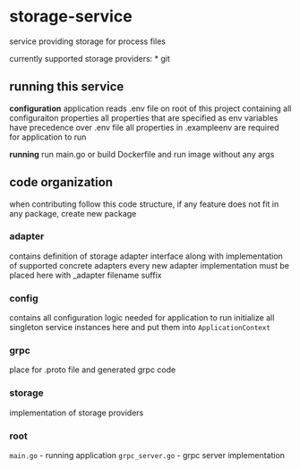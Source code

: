# storage-service

service providing storage for process files

currently supported storage providers:
    * git

## running this service


**configuration**
application reads .env file on root of this project containing all configuraiton properties
all properties that are specified as env variables have precedence over .env file
all properties in .exampleenv are required for application to run

**running**
run main.go or build Dockerfile and run image without any args


## code organization

when contributing follow this code structure, if any feature does not fit in any package, create new package

### adapter
contains definition of storage adapter interface along with implementation of supported concrete adapters
every new adapter implementation must be placed here with _adapter filename suffix

### config
contains all configuration logic needed for application to run
initialize all singleton service instances here and put them into ```ApplicationContext```

### grpc
place for .proto file and generated grpc code

### storage
implementation of storage providers


### root 
```main.go``` - running application
```grpc_server.go``` - grpc server implementation

